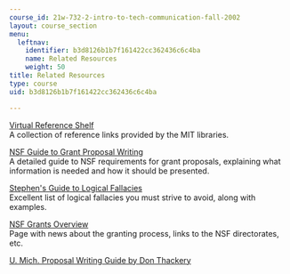 ```yaml
---
course_id: 21w-732-2-intro-to-tech-communication-fall-2002
layout: course_section
menu:
  leftnav:
    identifier: b3d8126b1b7f161422cc362436c6c4ba
    name: Related Resources
    weight: 50
title: Related Resources
type: course
uid: b3d8126b1b7f161422cc362436c6c4ba

---
```


[Virtual Reference Shelf](http://libguides.mit.edu/virtualref)  
A collection of reference links provided by the MIT libraries.

[NSF Guide to Grant Proposal Writing](https://www.nsf.gov/pubs/1998/nsf9891/nsf9891.htm)   
A detailed guide to NSF requirements for grant proposals, explaining what information is needed and how it should be presented.

[Stephen's Guide to Logical Fallacies](https://business.highbeam.com/3643/article-1G1-217511504/logical-fallacies)   
Excellent list of logical fallacies you must strive to avoid, along with examples.

[NSF Grants Overview](http://www.nsf.gov/publications/pub_summ.jsp?ods_key=gpg)   
Page with news about the granting process, links to the NSF directorates, etc.

[U. Mich. Proposal Writing Guide by Don Thackery](http://orsp.umich.edu/proposals/pwg/pwgcomplete.html)